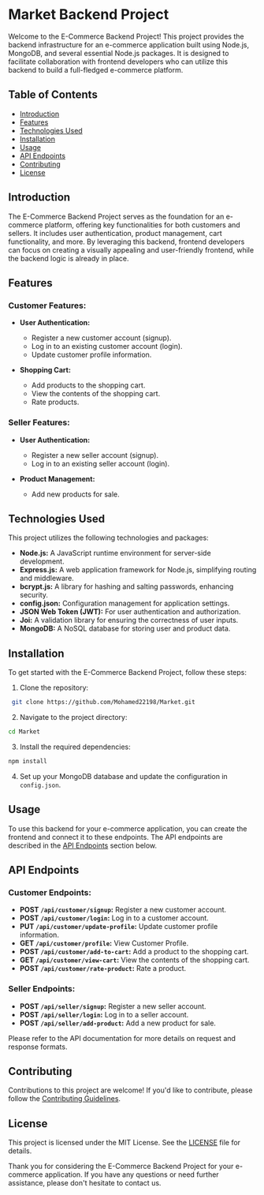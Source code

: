 # Market Backend Project

Welcome to the E-Commerce Backend Project! This project provides the backend infrastructure for an e-commerce application built using Node.js, MongoDB, and several essential Node.js packages. It is designed to facilitate collaboration with frontend developers who can utilize this backend to build a full-fledged e-commerce platform.

## Table of Contents

- [Introduction](#introduction)
- [Features](#features)
- [Technologies Used](#technologies-used)
- [Installation](#installation)
- [Usage](#usage)
- [API Endpoints](#api-endpoints)
- [Contributing](#contributing)
- [License](#license)

## Introduction

The E-Commerce Backend Project serves as the foundation for an e-commerce platform, offering key functionalities for both customers and sellers. It includes user authentication, product management, cart functionality, and more. By leveraging this backend, frontend developers can focus on creating a visually appealing and user-friendly frontend, while the backend logic is already in place.

## Features

### Customer Features:

- **User Authentication:**
  - Register a new customer account (signup).
  - Log in to an existing customer account (login).
  - Update customer profile information.

- **Shopping Cart:**
  - Add products to the shopping cart.
  - View the contents of the shopping cart.
  - Rate products.

### Seller Features:

- **User Authentication:**
  - Register a new seller account (signup).
  - Log in to an existing seller account (login).

- **Product Management:**
  - Add new products for sale.

## Technologies Used

This project utilizes the following technologies and packages:

- **Node.js:** A JavaScript runtime environment for server-side development.
- **Express.js:** A web application framework for Node.js, simplifying routing and middleware.
- **bcrypt.js:** A library for hashing and salting passwords, enhancing security.
- **config.json:** Configuration management for application settings.
- **JSON Web Token (JWT):** For user authentication and authorization.
- **Joi:** A validation library for ensuring the correctness of user inputs.
- **MongoDB:** A NoSQL database for storing user and product data.

## Installation

To get started with the E-Commerce Backend Project, follow these steps:

1. Clone the repository:
```bash
 git clone https://github.com/Mohamed22198/Market.git
```
2. Navigate to the project directory:
```bash
cd Market 
```
3. Install the required dependencies:
```bash
npm install
```

4. Set up your MongoDB database and update the configuration in `config.json`.

## Usage

To use this backend for your e-commerce application, you can create the frontend and connect it to these endpoints. The API endpoints are described in the [API Endpoints](#api-endpoints) section below.

## API Endpoints

### Customer Endpoints:

- **POST `/api/customer/signup`:** Register a new customer account.
- **POST `/api/customer/login`:** Log in to a customer account.
- **PUT `/api/customer/update-profile`:** Update customer profile information.
- **GET `/api/customer/profile`:** View Customer Profile.
- **POST `/api/customer/add-to-cart`:** Add a product to the shopping cart.
- **GET `/api/customer/view-cart`:** View the contents of the shopping cart.
- **POST `/api/customer/rate-product`:** Rate a product.

### Seller Endpoints:

- **POST `/api/seller/signup`:** Register a new seller account.
- **POST `/api/seller/login`:** Log in to a seller account.
- **POST `/api/seller/add-product`:** Add a new product for sale.

Please refer to the API documentation for more details on request and response formats.

## Contributing

Contributions to this project are welcome! If you'd like to contribute, please follow the [Contributing Guidelines](CONTRIBUTING.md).

## License

This project is licensed under the MIT License. See the [LICENSE](LICENSE) file for details.

Thank you for considering the E-Commerce Backend Project for your e-commerce application. If you have any questions or need further assistance, please don't hesitate to contact us.


